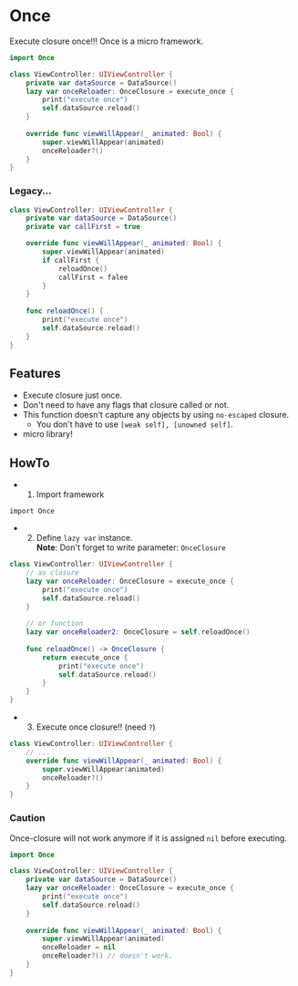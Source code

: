# Once
Execute closure once!!! Once is a micro framework.

```swift
import Once

class ViewController: UIViewController {
    private var dataSource = DataSource()
    lazy var onceReloader: OnceClosure = execute_once {
        print("execute once")
        self.dataSource.reload()
    }
    
    override func viewWillAppear(_ animated: Bool) {
        super.viewWillAppear(animated)
        onceReloader?()   
    }
}
```

### Legacy...

```swift
class ViewController: UIViewController {
    private var dataSource = DataSource()
    private var callFirst = true

    override func viewWillAppear(_ animated: Bool) {
        super.viewWillAppear(animated)
        if callFirst {
            reloadOnce()
            callFirst = falee
        }
    }
    
    func reloadOnce() {
        print("execute once")
        self.dataSource.reload()
    }    
}
```


## Features
- Execute closure just once.
- Don't need to have any flags that closure called or not.
- This function doesn't capture any objects by using `no-escaped` closure.
    - You don't have to use `[weak self], [unowned self]`.
- micro library!


## HowTo

- 1. Import framework

`import Once`

- 2. Define `lazy var` instance.  
**Note**: Don't forget to write parameter: `OnceClosure`  

```swift
class ViewController: UIViewController {
    // as closure
    lazy var onceReloader: OnceClosure = execute_once {
        print("execute once")
        self.dataSource.reload()
    }
    
    // or function    
    lazy var onceReloader2: OnceClosure = self.reloadOnce()
    
    func reloadOnce() -> OnceClosure {
        return execute_once {
            print("execute once")
            self.dataSource.reload()
        }
    }
}
```

- 3. Execute once closure!! (need `?`)  

```swift
class ViewController: UIViewController {
    // ...
    override func viewWillAppear(_ animated: Bool) {
        super.viewWillAppear(animated)
        onceReloader?()
    }
}
```

### Caution
Once-closure will not work anymore if it is assigned `nil` before executing.

```swift
import Once

class ViewController: UIViewController {
    private var dataSource = DataSource()
    lazy var onceReloader: OnceClosure = execute_once {
        print("execute once")
        self.dataSource.reload()
    }
    
    override func viewWillAppear(_ animated: Bool) {
        super.viewWillAppear(animated)
        onceReloader = nil
        onceReloader?() // doesn't work.
    }
}
```
